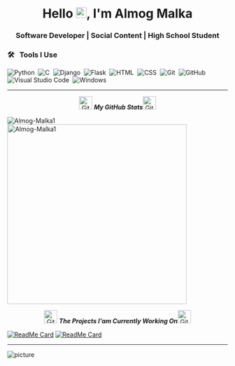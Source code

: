 <h1 align="center">Hello <img src="https://github.com/TheDudeThatCode/TheDudeThatCode/blob/master/Assets/Earth.gif" width="24px">, I'm Almog Malka</h1>

<h3 align="center">Software Developer | Social Content | High School Student</h3>


### 🛠 &nbsp; Tools I Use

![Python](https://img.shields.io/badge/-Python-05122A?style=flat&logo=python)&nbsp;
![C](https://img.shields.io/badge/-C-05122A?style=flat&logo=C&logoColor=A8B9CC)&nbsp;
![Django](https://img.shields.io/badge/-Django-05122A?style=flat&logo=django&logoColor=092E20)&nbsp;
![Flask](https://img.shields.io/badge/-Flask-05122A?style=flat&logo=flask)&nbsp;
![HTML](https://img.shields.io/badge/-HTML-05122A?style=flat&logo=HTML5)&nbsp;
![CSS](https://img.shields.io/badge/-CSS-05122A?style=flat&logo=CSS3&logoColor=1572B6)&nbsp;
![Git](https://img.shields.io/badge/-Git-05122A?style=flat&logo=git)&nbsp;
![GitHub](https://img.shields.io/badge/-GitHub-05122A?style=flat&logo=github)&nbsp;
![Visual Studio Code](https://img.shields.io/badge/-Visual%20Studio%20Code-05122A?style=flat&logo=visual-studio-code&logoColor=007ACC)&nbsp;
![Windows](http://img.shields.io/badge/-Windows-0078D6?style=flat-square&logo=windows&logoColor=ffffff)&nbsp;


<hr>
  <p align="center">
 <img src="https://media.giphy.com/media/8UHRm5oY4k4FDxq5QG/giphy.gif" width="30px" alt="GitHub-Status"/>&nbsp;<i><b>My GitHub Stats</b></i><img src="https://media.giphy.com/media/8UHRm5oY4k4FDxq5QG/giphy.gif" width="30px" alt="GitHub-Status"/></p>
<p><img align="left" src="https://github-readme-stats.vercel.app/api/top-langs?username=Almog-Malka1&show_icons=true&locale=en&layout=compact" alt="Almog-Malka1" /></p>

<p>&nbsp;<img align="center" src="https://github-readme-stats.vercel.app/api?username=Almog-Malka1&show_icons=true&locale=en" alt="Almog-Malka1" width="410" /></p>


<p align="center">
 <img src="https://media.giphy.com/media/8UHRm5oY4k4FDxq5QG/giphy.gif" width="30px" alt="GitHub-Status"/>&nbsp;<i><b>The Projects I'am Currently Working On</b></i><img src="https://media.giphy.com/media/8UHRm5oY4k4FDxq5QG/giphy.gif" width="30px" alt="GitHub-Status"/></p>
 

[![ReadMe Card](https://github-readme-stats.vercel.app/api/pin/?username=Almog-Malka1&repo=ToDo_list_webApp)](https://github.com/Almog-Malka1/ToDo_list_webApp)
[![ReadMe Card](https://github-readme-stats.vercel.app/api/pin/?username=Almog-Malka1&repo=LogIn_System)](https://github.com/Almog-Malka1/LogIn_System)
<hr>
 






![picture](https://raw.githubusercontent.com/saadeghi/saadeghi/master/dino.gif)



